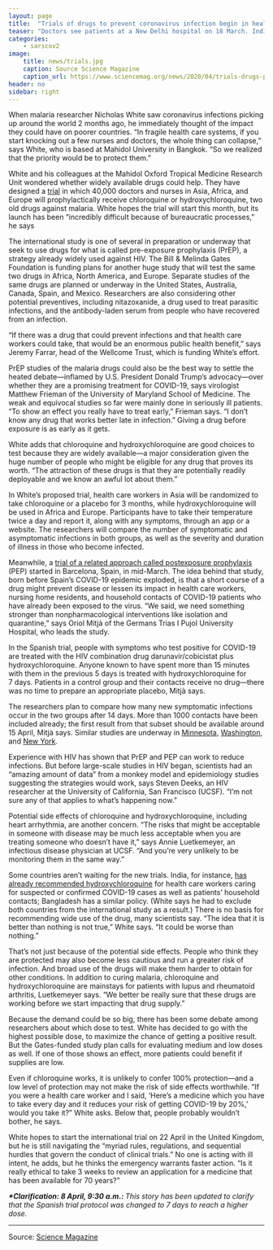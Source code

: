 ```yaml
---
layout: page
title:  "Trials of drugs to prevent coronavirus infection begin in health care workers"
teaser: "Doctors see patients at a New Delhi hospital on 18 March. India recommends hydroxychloroquine for health care workers at risk of COVID-19."
categories:
    - sarscov2
image:
    title: news/trials.jpg
    caption: Source Science Magazine
    caption_url: https://www.sciencemag.org/news/2020/04/trials-drugs-prevent-coronavirus-infection-begin-health-care-workers
header: no
sidebar: right
---
```

<div class="row">
<p>When malaria researcher Nicholas White saw coronavirus infections picking up around the world 2 months ago, he immediately thought of the impact they could have on poorer countries. “In fragile health care systems, if you start knocking out a few nurses and doctors, the whole thing can collapse,” says White, who is based at Mahidol University in Bangkok. “So we realized that the priority would be to protect them.”</p>

<p>White and his colleagues at the Mahidol Oxford Tropical Medicine Research Unit wondered whether widely available drugs could help. They have designed a&nbsp;<a href="https://clinicaltrials.gov/ct2/show/NCT04303507">trial</a>&nbsp;in which 40,000 doctors and nurses in Asia, Africa, and Europe will prophylactically receive chloroquine or hydroxychloroquine, two old drugs against malaria. White hopes the trial will start this month, but its launch has been “incredibly difficult because of bureaucratic processes,” he says</p>

<p>The international study is one of several in preparation or underway that seek to use drugs for what is called pre-exposure prophylaxis (PrEP), a strategy already widely used against HIV. The Bill &amp; Melinda Gates Foundation is funding plans for another huge study that will test the same two drugs in Africa, North America, and Europe. Separate studies of the same drugs are planned or underway in the United States, Australia, Canada, Spain, and Mexico. Researchers are also considering other potential preventives, including nitazoxanide, a drug used to treat parasitic infections, and the antibody-laden serum from people who have recovered from an infection.</p>

<p>“If there was a drug that could prevent infections and that health care workers could take, that would be an enormous public health benefit,” says Jeremy Farrar, head of the Wellcome Trust, which is funding White’s effort.</p>

<p>PrEP studies of the malaria drugs could also be the best way to settle the heated debate—inflamed by U.S. President Donald Trump’s advocacy—over whether they are a promising treatment for COVID-19, says virologist Matthew Frieman of the University of Maryland School of Medicine. The weak and equivocal studies so far were mainly done in seriously ill patients. “To show an effect you really have to treat early,” Frieman says. “I don’t know any drug that works better late in infection.” Giving a drug before exposure is as early as it gets.</p>

<p>White adds that chloroquine and hydroxychloroquine are good choices to test because they are widely available—a major consideration given the huge number of people who might be eligible for any drug that proves its worth. “The attraction of these drugs is that they are potentially readily deployable and we know an awful lot about them.”</p>

<p>In White’s proposed trial, health care workers in Asia will be randomized to take chloroquine or a placebo for 3 months, while hydroxychloroquine will be used in Africa and Europe. Participants have to take their temperature twice a day and report it, along with any symptoms, through an app or a website. The researchers will compare the number of symptomatic and asymptomatic infections in both groups, as well as the severity and duration of illness in those who become infected.</p>


<p>Meanwhile, a <a href="https://clinicaltrials.gov/ct2/show/NCT04304053">trial of a related approach called postexposure prophylaxis</a> (PEP) started in Barcelona, Spain, in mid-March. The idea behind that study, born before Spain’s COVID-19 epidemic exploded, is that a short course of a drug might prevent disease or lessen its impact in health care workers, nursing home residents, and household contacts of COVID-19 patients who have already been exposed to the virus. “We said, we need something stronger than nonpharmacological interventions like isolation and quarantine,” says Oriol Mitjà of the Germans Trias I Pujol University Hospital, who leads the study.</p>

<p>In the Spanish trial, people with symptoms who test positive for COVID-19 are treated with the HIV combination drug darunavir/cobicistat plus hydroxychloroquine. Anyone known to have spent more than 15 minutes with them in the previous 5 days is treated with hydroxychloroquine for 7&nbsp;days. Patients in a control group and their contacts receive no drug—there was no time to prepare an appropriate placebo, Mitjà says.</p>

<p>The researchers plan to compare how many new symptomatic infections occur in the two groups after 14 days. More than 1000 contacts have been included already; the first result from that subset should be available around 15 April, Mitjà says. Similar studies are underway in <a href="https://covidpep.umn.edu/">Minnesota</a>, <a href="https://depts.washington.edu/covid19pep/about/">Washington</a>, and <a href="https://www.clinicaltrials.gov/ct2/show/NCT04318444">New York</a>.</p>


<p>Experience with HIV has shown that PrEP and PEP can work to reduce infections. But before large-scale studies in HIV began, scientists had an “amazing amount of data” from a monkey model and epidemiology studies suggesting the strategies would work, says Steven Deeks, an HIV researcher at the University of California, San Francisco (UCSF). “I’m not sure any of that applies to what’s happening now.”</p>

<p>Potential side effects of chloroquine and hydroxychloroquine, including heart arrhythmia, are another concern. “The risks that might be acceptable in someone with disease may be much less acceptable when you are treating someone who doesn’t have it,” says Annie Luetkemeyer, an infectious disease physician at UCSF. “And you’re very unlikely to be monitoring them in the same way.”</p>

<p>Some countries aren’t waiting for the new trials. India, for instance, <a href="https://www.mohfw.gov.in/pdf/AdvisoryontheuseofHydroxychloroquinasprophylaxisforSARSCoV2infection.pdf">has already recommended hydroxychloroquine</a> for health care workers caring for suspected or confirmed COVID-19 cases as well as patients’ household contacts; Bangladesh has a similar policy. (White says he had to exclude both countries from the international study as a result.) There is no basis for recommending wide use of the drug, many scientists say. “The idea that it is better than nothing is not true,” White says. “It could be worse than nothing.”</p>

<p>That’s not just because of the potential side effects. People who think they are protected may also become less cautious and run a greater risk of infection. And broad use of the drugs will make them harder to obtain for other conditions. In addition to curing malaria, chloroquine and hydroxychloroquine are mainstays for patients with lupus and rheumatoid arthritis, Luetkemeyer says. “We better be really sure that these drugs are working before we start impacting that drug supply.”</p>

<p>Because the demand could be so big, there has been some debate among researchers about which dose to test. White has decided to go with the highest possible dose, to maximize the chance of getting a positive result. But the Gates-funded study plan calls for evaluating medium and low doses as well. If one of those shows an effect, more patients could benefit if supplies are low.</p>

<p>Even if chloroquine works, it is unlikely to confer 100% protection—and a low level of protection may not make the risk of side effects worthwhile. “If you were a health care worker and I said, ‘Here’s a medicine which you have to take every day and it reduces your risk of getting COVID-19 by 20%,’ would you take it?” White asks. Below that, people probably wouldn’t bother, he says.</p>

<p>White hopes to start the international trial on 22 April in the United Kingdom, but he is still navigating the “myriad rules, regulations, and sequential hurdles that govern the conduct of clinical trials.” No one is acting with ill intent, he adds, but he thinks the emergency warrants faster action. “Is it really ethical to take 3 weeks to review an application for a medicine that has been available for 70 years?”</p>

<p><em><strong>*Clarification: 8 April, 9:30 a.m.: </strong>This story has been updated to clarify that the Spanish trial&nbsp;protocol was changed to 7 days to reach a higher dose.</em></p>

</div>

---
Source: [Science Magazine](https://www.sciencemag.org/news/2020/04/trials-drugs-prevent-coronavirus-infection-begin-health-care-workers)
